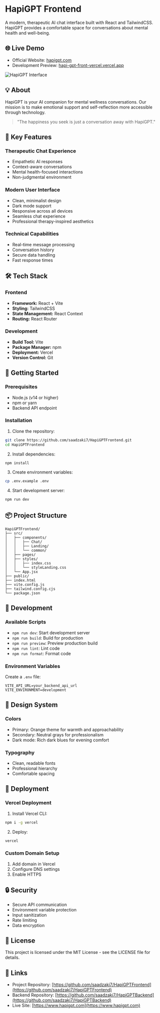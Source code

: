 # HapiGPT Frontend

A modern, therapeutic AI chat interface built with React and TailwindCSS. HapiGPT provides a comfortable space for conversations about mental health and well-being.

## 🌐 Live Demo
- Official Website: [hapigpt.com](https://www.hapigpt.com)
- Development Preview: [hapi-gpt-front-vercel.vercel.app](https://hapi-gpt-front-vercel.vercel.app)

![HapiGPT Interface](./img/landing.png)

## 💡 About

HapiGPT is your AI companion for mental wellness conversations. Our mission is to make emotional support and self-reflection more accessible through technology.

> "The happiness you seek is just a conversation away with HapiGPT."

## 🎯 Key Features

### Therapeutic Chat Experience
- Empathetic AI responses
- Context-aware conversations
- Mental health-focused interactions
- Non-judgmental environment

### Modern User Interface
- Clean, minimalist design
- Dark mode support
- Responsive across all devices
- Seamless chat experience
- Professional therapy-inspired aesthetics

### Technical Capabilities
- Real-time message processing
- Conversation history
- Secure data handling
- Fast response times

## 🛠️ Tech Stack

### Frontend
- **Framework:** React + Vite
- **Styling:** TailwindCSS
- **State Management:** React Context
- **Routing:** React Router

### Development
- **Build Tool:** Vite
- **Package Manager:** npm
- **Deployment:** Vercel
- **Version Control:** Git

## 🚀 Getting Started

### Prerequisites
- Node.js (v14 or higher)
- npm or yarn
- Backend API endpoint

### Installation

1. Clone the repository:
```bash
git clone https://github.com/saadzaki7/HapiGPTFrontend.git
cd HapiGPTFrontend
```

2. Install dependencies:
```bash
npm install
```

3. Create environment variables:
```bash
cp .env.example .env
```

4. Start development server:
```bash
npm run dev
```

## 📦 Project Structure

```
HapiGPTFrontend/
├── src/
│   ├── components/
│   │   ├── Chat/
│   │   ├── Landing/
│   │   └── common/
│   ├── pages/
│   ├── styles/
│   │   ├── index.css
│   │   └── styleLanding.css
│   └── App.jsx
├── public/
├── index.html
├── vite.config.js
├── tailwind.config.cjs
└── package.json
```

## 🔧 Development

### Available Scripts

- `npm run dev`: Start development server
- `npm run build`: Build for production
- `npm run preview`: Preview production build
- `npm run lint`: Lint code
- `npm run format`: Format code

### Environment Variables
Create a `.env` file:
```env
VITE_API_URL=your_backend_api_url
VITE_ENVIRONMENT=development
```

## 🎨 Design System

### Colors
- Primary: Orange theme for warmth and approachability
- Secondary: Neutral grays for professionalism
- Dark mode: Rich dark blues for evening comfort

### Typography
- Clean, readable fonts
- Professional hierarchy
- Comfortable spacing

## 🚀 Deployment

### Vercel Deployment
1. Install Vercel CLI:
```bash
npm i -g vercel
```

2. Deploy:
```bash
vercel
```

### Custom Domain Setup
1. Add domain in Vercel
2. Configure DNS settings
3. Enable HTTPS

## 🔒 Security

- Secure API communication
- Environment variable protection
- Input sanitization
- Rate limiting
- Data encryption

## 📝 License

This project is licensed under the MIT License - see the LICENSE file for details.

## 🔗 Links
- Project Repository: [https://github.com/saadzaki7/HapiGPTFrontend](https://github.com/saadzaki7/HapiGPTFrontend)
- Backend Repository: [https://github.com/saadzaki7/HapiGPTBackend](https://github.com/saadzaki7/HapiGPTBackend)
- Live Site: [https://www.hapigpt.com](https://www.hapigpt.com)
